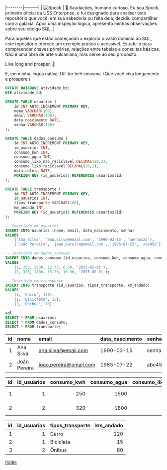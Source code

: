 

|--------|-------|
| ![Spock](https://s2-gshow.glbimg.com/5mXumGvppYmAjvFCZJMV33qepCc=/0x0:2560x1440/984x0/smart/filters:strip_icc%28%29/i.s3.glbimg.com/v1/AUTH_e84042ef78cb4708aeebdf1c68c6cbd6/internal_photos/bs/2021/k/H/ZOBPm4THSgK790coPi2w/spock.jpg) | 🖖 Saudações, humano curioso. Eu sou Spock, primeiro oficial da USS Enterprise, e fui designado para analisar este repositório que você, em sua sabedoria ou falta dela, decidiu compartilhar com a galáxia. Após uma inspeção lógica, apresento minhas observações sobre seu código SQL. |


Para aqueles que estão começando a explorar o vasto domínio do SQL, este repositório oferece um exemplo prático e acessível. Estude-o para compreender chaves primárias, relações entre tabelas e consultas básicas. Não é uma obra de arte vulcaniana, mas serve ao seu propósito.

Live long and prosper. 🖖

E, em minha língua nativa: Dif-tor heh smusma. (Que você viva longamente e prospere.)



```sql
CREATE DATABASE atividade_bd;
USE atividade_bd;
```


```sql
CREATE TABLE usuarios (
    id INT AUTO_INCREMENT PRIMARY KEY,
    nome VARCHAR(100),
    email VARCHAR(100),
    data_nascimento DATE,
    senha VARCHAR(100)
);

CREATE TABLE dados_consumo (
    id INT AUTO_INCREMENT PRIMARY KEY,
    id_usuarios INT,
    consumo_kwh INT,
    consumo_agua INT,
    consumo_lixo_nao_reciclavel DECIMAL(20,2),
    consumo_lixo_reciclavel DECIMAL(20,2),
    data_coleta DATE,
    FOREIGN KEY (id_usuarios) REFERENCES usuarios(id)
);

CREATE TABLE transporte (
    id INT AUTO_INCREMENT PRIMARY KEY,
    id_usuarios INT,
    tipos_transporte VARCHAR(100),
    km_andado INT,
    FOREIGN KEY (id_usuarios) REFERENCES usuarios(id)
);
```


```sql
-- Inserindo em usuarios
INSERT INTO usuarios (nome, email, data_nascimento, senha)
VALUES 
    ('Ana Silva', 'ana.silva@email.com', '1990-03-15', 'senha123'),
    ('João Pereira', 'joao.pereira@email.com', '1985-07-22', 'abc456');

-- Inserindo em dados_consumo
INSERT INTO dados_consumo (id_usuarios, consumo_kwh, consumo_agua, consumo_lixo_nao_reciclavel, consumo_lixo_reciclavel, data_coleta)
VALUES 
    (1, 250, 1500, 12.75, 8.50, '2025-02-01'),
    (2, 320, 1800, 15.20, 10.30, '2025-02-01');

-- Inserindo em transporte
INSERT INTO transporte (id_usuarios, tipos_transporte, km_andado)
VALUES 
    (1, 'Carro', 120),
    (1, 'Bicicleta', 15),
    (2, 'Ônibus', 80);
```
```sql
sql
SELECT * FROM usuarios;
SELECT * FROM dados_consumo;
SELECT * FROM transporte;
```
| id | nome | email | data\_nascimento | senha |
|---:|:-----|:------|:----------------|:------|
| 1 | Ana Silva | ana.silva@email.com | 1990-03-15 | senha123 |
| 2 | João Pereira | joao.pereira@email.com | 1985-07-22 | abc456 |

| id | id\_usuarios | consumo\_kwh | consumo\_agua | consumo\_lixo\_nao\_reciclavel | consumo\_lixo\_reciclavel | data\_coleta |
|---:|------------:|------------:|-------------:|----------------------------:|------------------------:|:------------|
| 1 | 1 | 250 | 1500 | 12.75 | 8.50 | 2025-02-01 |
| 2 | 2 | 320 | 1800 | 15.20 | 10.30 | 2025-02-01 |

| id | id\_usuarios | tipos\_transporte | km\_andado |
|---:|------------:|:-----------------|----------:|
| 1 | 1 | Carro | 120 |
| 2 | 1 | Bicicleta | 15 |
| 3 | 2 | Ônibus | 80 |

[fiddle](https://dbfiddle.uk/gTvbVTj-)
